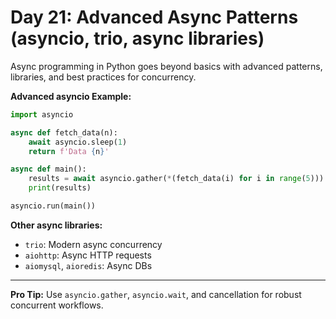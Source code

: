 # Day 21: Advanced Async Patterns (asyncio, trio, async libraries)

Async programming in Python goes beyond basics with advanced patterns, libraries, and best practices for concurrency.

**Advanced asyncio Example:**
```python
import asyncio

async def fetch_data(n):
    await asyncio.sleep(1)
    return f'Data {n}'

async def main():
    results = await asyncio.gather(*(fetch_data(i) for i in range(5)))
    print(results)

asyncio.run(main())
```

**Other async libraries:**
- `trio`: Modern async concurrency
- `aiohttp`: Async HTTP requests
- `aiomysql`, `aioredis`: Async DBs

---
**Pro Tip:**
Use `asyncio.gather`, `asyncio.wait`, and cancellation for robust concurrent workflows.
